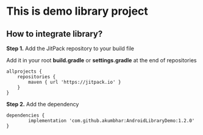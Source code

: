 # This is demo library project



## How to integrate library?

**Step 1.** Add the JitPack repository to your build file

Add it in your root **build.gradle** or **settings.gradle** at the end of repositories

    allprojects {
		repositories {
			maven { url 'https://jitpack.io' }
		}
	}
**Step 2.** Add the dependency

    dependencies {
	        implementation 'com.github.akumbhar:AndroidLibraryDemo:1.2.0'
	}
